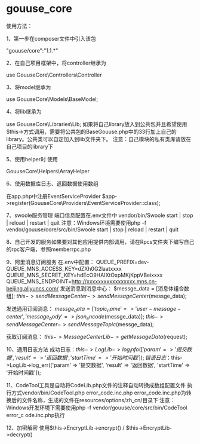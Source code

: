 # gouuse_core

使用方法：

1、第一步在composer文件中引入该包

"gouuse/core":"1.1.*"


2、在自己项目框架中，将controller继承为

use GouuseCore\Controllers\Controller

3、将model继承为

use GouuseCore\Models\BaseModel;

4、将lib继承为

use GouuseCore\Libraries\Lib;
如果将自己library放入到公共包并且希望使用$this->方式调用，需要将公共包的BaseGouuse.php中的33行加上自己的library。公共类可以自定加入到lib文件夹下。
注意：自己模块的私有类库请放在自己项目的library下

5、使用helper时 使用

GouuseCore\Helpers\ArrayHelper

6、使用数据库日志、返回数据使用数组

在app.php中注册EventServiceProvider
$app->register(GouuseCore\Providers\EventServiceProvider::class);

7、swoole服务管理
端口信息配置在.env文件中
vendor/bin/Swoole start | stop | reload | restart | quit
注意：Windows环境需要使用php -f vendor/gouuse/core/src/bin/Swoole start | stop | reload | restart | quit
 
8、自己开发的服务如果要对其他应用提供内部调用，请在Rpcs文件夹下编写自己的rpc客户端，参照memberrpc.php

9、阿里消息订阅服务
在.env中配置：
QUEUE_PREFIX=dev-
QUEUE_MNS_ACCESS_KEY=dZXh0G2laatxxxx
QUEUE_MNS_SECRET_KEY=hdEcO9HAIXtOxpMKjKppVBeixxxx
QUEUE_MNS_ENDPOINT=http://xxxxxxxxxxxxxxxxx.mns.cn-beijing.aliyuncs.com/
发送消息到消息中心：
$messge_data = [消息体组合数组];
$this->sendMessageCenter->sendMessageCenter($messge_data);

发送通用订阅消息：
$messge_data = ['topic_name' => 'user-message-center', 'message_body' => json_encode($messge_data)];
$this->sendMessageCenter->sendMessageTopic($messge_data);


获取订阅消息：
$this->MessageCenterLib->getMessageData($request);

10、通用日志方法
成功日志：$this->LogLib->log_info(['param' => '提交数据', 'result' => '返回数据', 'startTime' => '开始时间戳']);
错语日志：$this->LogLib->log_err(['param' => '提交数据', 'result' => '返回数据', 'startTime' => '开始时间戳']);

11、CodeTool工具是自动将CodeLib.php文件的注释自动转换成数组配置文件
执行方式vendor/bin/CodeTool.php error_code.inc.php
error_code.inc.php为转换后的文件名称，生成的文件在resources/options/zh_cn/目录下
注意：Windows开发环境下需要使用php -f vendor/gouuse/core/src/bin/CodeTool error_c
ode.inc.php执行

12、加密解密
使用$this->EncryptLib->encrypt() / $this->EncryptLib->decrypt()
